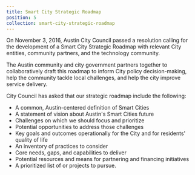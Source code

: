 ```yaml
---
title: Smart City Strategic Roadmap
position: 5
collection: smart-city-strategic-roadmap
---
```


On November 3, 2016, Austin City Council passed a resolution calling for the development of a Smart City Strategic Roadmap with relevant City entities, community partners, and the technology community. 

The Austin community and city government partners together to collaboratively draft this roadmap to inform City policy decision-making, help the community tackle local challenges, and help the city improve service delivery.

City Council has asked that our strategic roadmap include the following:
* A common, Austin-centered definition of Smart Cities
* A statement of vision about Austin's Smart Cities future
* Challenges on which we should focus and prioritize
* Potential opportunities to address those challenges
* Key goals and outcomes operationally for the City and for residents' quality of life
* An inventory of practices to consider
* Core needs, gaps, and capabilities to deliver
* Potential resources and means for partnering and financing initiatives
* A prioritized list of or projects to pursue.



